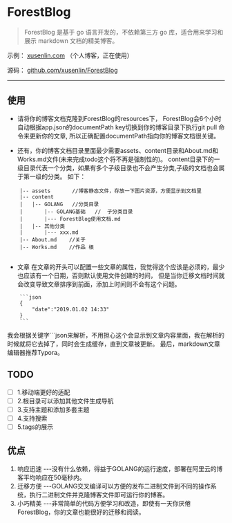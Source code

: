 # ForestBlog

> ForestBlog 是基于 go 语言开发的，不依赖第三方 go 库，适合用来学习和展示 markdown 文档的精美博客。


示例： [xusenlin.com](http://xusenlin.com) （个人博客，正在使用）

源码： [github.com/xusenlin/ForestBlog](https://github.com/xusenlin/ForestBlog)

---  
## 使用

- 请将你的博客文档克隆到ForestBlog的resources下，
ForestBlog会6个小时自动根据app.json的documentPath key切换到你的博客目录下执行git pull 命令来更新你的文章,
所以正确配置documentPath指向你的博客文档很关键。

- 还有，你的博客文档目录里面最少需要assets、content目录和About.md和Works.md文件(未来完成todo这个将不再是强制性的)。
content目录下的一级目录代表一个分类，如果有多个子级目录也不会产生分类,子级的文档也会属于第一级的分类。
如下：
```
    |-- assets       //博客静态文件，存放一下图片资源，方便显示到文档里
    |-- content
    |   |-- GOLANG   //分类目录
    |       |-- GOLANG基础   //  子分类目录
    |       |--- ForestBlog使用文档.md   
    |   |-- 其他分类
    |       |--- xxx.md
    |-- About.md    //关于
    |-- Works.md    //作品 根
    
```
- 文章
在文章的开头可以配置一些文章的属性，我觉得这个应该是必须的，最少也应该有一个日期，否则默认使用文件创建的时间，
但是当你迁移文档时间就会改变导致文章排序到前面，添加上时间则不会有这个问题。
```
    ```json
    {
        "date":"2019.01.02 14:33"
    }
    ```
```
我会根据关键字```json来解析，不用担心这个会显示到文章内容里面，我在解析的时候就将它去掉了，同时会生成缓存，直到文章被更新。
最后，markdown文章编辑器推荐Typora。

## TODO
- [ ] 1.移动端更好的适配
- [ ] 2.根目录可以添加其他文件生成导航
- [ ] 3.支持主题和添加多套主题
- [ ] 4.支持搜索
- [ ] 5.tags的展示

## 优点 ##

1. 响应迅速  ---没有什么依赖，得益于GOLANG的运行速度，部署在阿里云的博客平均响应在50毫秒内。
2. 迁移方便  ---GOLANG交叉编译可以方便的发布二进制文件到不同的操作系统，执行二进制文件并克隆博客文件即可运行你的博客。
3. 小巧精美  ---非常简单的代码方便学习和改造，即使有一天你厌倦ForestBlog，你的文章也能很好的迁移和阅读。
